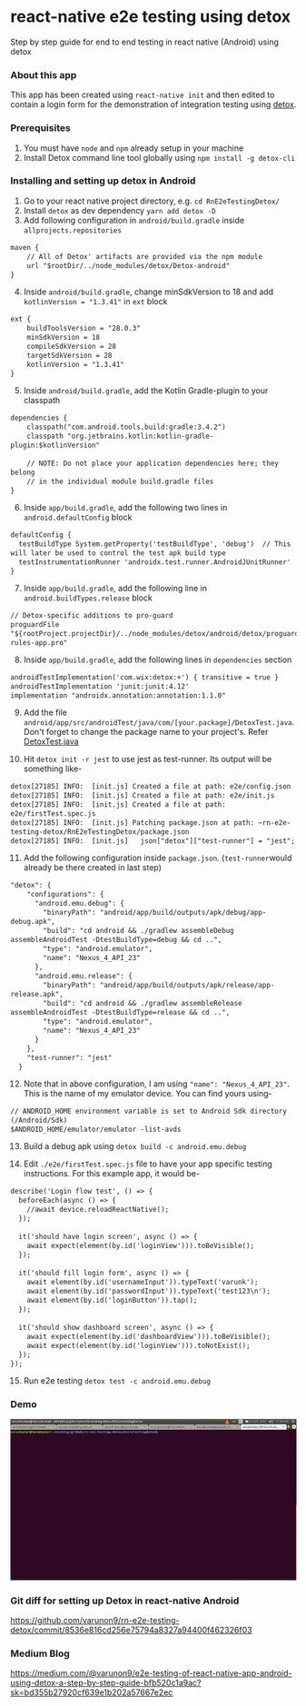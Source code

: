 # react-native e2e testing using detox

Step by step guide for end to end testing in react native (Android) using detox

### About this app

This app has been created using `react-native init` and then edited to contain a login form for the demonstration of integration testing using [detox](https://github.com/wix/Detox/).

### Prerequisites

1. You must have `node` and `npm` already setup in your machine
2. Install Detox command line tool globally using `npm install -g detox-cli`

### Installing and setting up detox in Android

1. Go to your react native project directory, e.g. `cd RnE2eTestingDetox/`
2. Install `detox` as dev dependency `yarn add detox -D`
3. Add following configuration in `android/build.gradle` inside `allprojects.repositories`

```
maven {
    // All of Detox' artifacts are provided via the npm module
    url "$rootDir/../node_modules/detox/Detox-android"
}
```

4. Inside `android/build.gradle`, change minSdkVersion to 18 and add `kotlinVersion = "1.3.41"` in `ext` block

```
ext {
    buildToolsVersion = "28.0.3"
    minSdkVersion = 18
    compileSdkVersion = 28
    targetSdkVersion = 28
    kotlinVersion = "1.3.41"
}
```

5. Inside `android/build.gradle`, add the Kotlin Gradle-plugin to your classpath

```
dependencies {
    classpath("com.android.tools.build:gradle:3.4.2")
    classpath "org.jetbrains.kotlin:kotlin-gradle-plugin:$kotlinVersion"

    // NOTE: Do not place your application dependencies here; they belong
    // in the individual module build.gradle files
}
```

6. Inside `app/build.gradle`, add the following two lines in `android.defaultConfig` block

```
defaultConfig {
  testBuildType System.getProperty('testBuildType', 'debug')  // This will later be used to control the test apk build type
  testInstrumentationRunner 'androidx.test.runner.AndroidJUnitRunner'
}
```

7. Inside `app/build.gradle`, add the following line in `android.buildTypes.release` block

```
// Detox-specific additions to pro-guard
proguardFile "${rootProject.projectDir}/../node_modules/detox/android/detox/proguard-rules-app.pro"
```

8. Inside `app/build.gradle`, add the following lines in `dependencies` section

```
androidTestImplementation('com.wix:detox:+') { transitive = true }
androidTestImplementation 'junit:junit:4.12'
implementation "androidx.annotation:annotation:1.1.0"
```

9. Add the file `android/app/src/androidTest/java/com/[your.package]/DetoxTest.java`. Don't forget to change the package name to your project's. Refer [DetoxTest.java](https://github.com/wix/Detox/blob/master/examples/demo-react-native/android/app/src/androidTest/java/com/example/DetoxTest.java)

10. Hit `detox init -r jest` to use jest as test-runner. Its output will be something like-

```
detox[27185] INFO:  [init.js] Created a file at path: e2e/config.json
detox[27185] INFO:  [init.js] Created a file at path: e2e/init.js
detox[27185] INFO:  [init.js] Created a file at path: e2e/firstTest.spec.js
detox[27185] INFO:  [init.js] Patching package.json at path: ~rn-e2e-testing-detox/RnE2eTestingDetox/package.json
detox[27185] INFO:  [init.js]   json["detox"]["test-runner"] = "jest";
```

11. Add the following configuration inside `package.json`. (`test-runner`would already be there created in last step)

```
"detox": {
    "configurations": {
      "android.emu.debug": {
        "binaryPath": "android/app/build/outputs/apk/debug/app-debug.apk",
        "build": "cd android && ./gradlew assembleDebug assembleAndroidTest -DtestBuildType=debug && cd ..",
        "type": "android.emulator",
        "name": "Nexus_4_API_23"
      },
      "android.emu.release": {
        "binaryPath": "android/app/build/outputs/apk/release/app-release.apk",
        "build": "cd android && ./gradlew assembleRelease assembleAndroidTest -DtestBuildType=release && cd ..",
        "type": "android.emulator",
        "name": "Nexus_4_API_23"
      }
    },
    "test-runner": "jest"
  }
```

12. Note that in above configuration, I am using `"name": "Nexus_4_API_23"`. This is the name of my emulator device. You can find yours using-

```
// ANDROID_HOME environment variable is set to Android Sdk directory (/Android/Sdk)
$ANDROID_HOME/emulator/emulator -list-avds
```

13. Build a debug apk using `detox build -c android.emu.debug`

14. Edit `./e2e/firstTest.spec.js` file to have your app specific testing instructions. For this example app, it would be-

```
describe('Login flow test', () => {
  beforeEach(async () => {
    //await device.reloadReactNative();
  });

  it('should have login screen', async () => {
    await expect(element(by.id('loginView'))).toBeVisible();
  });

  it('should fill login form', async () => {
    await element(by.id('usernameInput')).typeText('varunk');
    await element(by.id('passwordInput')).typeText('test123\n');
    await element(by.id('loginButton')).tap();
  });

  it('should show dashboard screen', async () => {
    await expect(element(by.id('dashboardView'))).toBeVisible();
    await expect(element(by.id('loginView'))).toNotExist();
  });
});
``` 

15. Run e2e testing `detox test -c android.emu.debug`

### Demo

![e2e testing demo](./screenshots/e2e-testing-rn-detox.gif)

### Git diff for setting up Detox in react-native Android

https://github.com/varunon9/rn-e2e-testing-detox/commit/8536e816cd256e75794a8327a94400f462326f03

### Medium Blog

https://medium.com/@varunon9/e2e-testing-of-react-native-app-android-using-detox-a-step-by-step-guide-bfb520c1a9ac?sk=bd355b27920cf639e1b202a57667e2ec